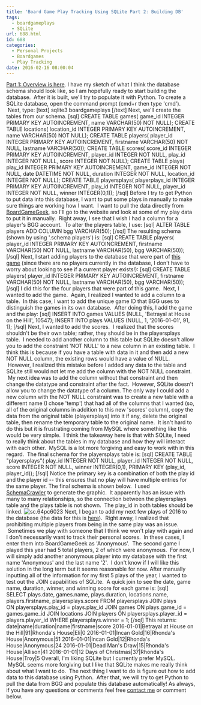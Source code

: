 ```yaml
---
title: 'Board Game Play Tracking Using SQLite Part 2: Building DB'
tags:
  - boardgameplays
  - SQLite
url: 688.html
id: 688
categories:
  - Personal Projects
  - Boardgames
  - Play Tracking
date: 2016-02-16 08:00:04
---
```


[Part 1: Overview is here](http://www.techtrek.io/board-game-play-tracking-using-sql-part-1overview/). I have my sketch of what I think the database schema should look like, so I am hopefully ready to start building the database.  After it is built, we'll try to populate it with Python. To create a SQLite database, open the command prompt (cmd+r then type 'cmd').  Next, type: \[text\] sqlite3 boardgameplays \[/text\] Next, we'll create the tables from our schema. \[sql\] CREATE TABLE games( game\_id INTEGER PRIMARY KEY AUTOINCREMENT, name VARCHAR(50) NOT NULL); CREATE TABLE locations( location\_id INTEGER PRIMARY KEY AUTOINCREMENT, name VARCHAR(50) NOT NULL); CREATE TABLE players( player\_id INTEGER PRIMARY KEY AUTOINCREMENT, firstname VARCHAR(50) NOT NULL, lastname VARCHAR(50)); CREATE TABLE scores( score\_id INTEGER PRIMARY KEY AUTOINCREMENT, player\_id INTEGER NOT NULL, play\_id INTEGER NOT NULL, score INTEGER NOT NULL); CREATE TABLE plays( play\_id INTEGER PRIMARY KEY AUTOINCREMENT, game\_id INTEGER NOT NULL, date DATETIME NOT NULL, duration INTEGER NOT NULL, location\_id INTEGER NOT NULL); CREATE TABLE playersplays( playerplays\_id INTEGER PRIMARY KEY AUTOINCREMENT, play\_id INTEGER NOT NULL, player\_id INTEGER NOT NULL, winner INTEGER(0,1)); \[/sql\] Before I try to get Python to put data into this database, I want to put some plays in manually to make sure things are working how I want.  I want to pull the data directly from [BoardGameGeek](https://boardgamegeek.com), so I'll go to the website and look at some of my play data to put it in manually.  Right away, I see that I wish I had a column for a player's BGG account.  To alter the players table, I use: \[sql\] ALTER TABLE players ADD COLUMN bgg VARCHAR(50); \[/sql\] The resulting schema (shown by using '.schema players') is: \[sql\] CREATE TABLE players( player_id INTEGER PRIMARY KEY AUTOINCREMENT, firstname VARCHAR(50) NOT NULL, lastname VARCHAR(50), bgg VARCHAR(50)); \[/sql\] Next, I start adding players to the database that were part of [this game](https://boardgamegeek.com/play/details/17073431) (since there are no players currently in the database, I don't have to worry about looking to see if a current player exists!): \[sql\] CREATE TABLE players( player\_id INTEGER PRIMARY KEY AUTOINCREMENT, firstname VARCHAR(50) NOT NULL, lastname VARCHAR(50), bgg VARCHAR(50)); \[/sql\] I did this for the four players that were part of this game.  Next, I wanted to add the game.  Again, I realized I wanted to add a column to a table.  In this case, I want to add the unique game ID that BGG uses to distinguish the games in its own database.  After doing this, I add the game and the play: \[sql\] INSERT INTO games VALUES (NULL, 'Betrayal at House on the Hill', 10547); INSERT INTO plays VALUES (NULL, 1, '2016-01-01', 91, 1); \[/sql\] Next, I wanted to add the scores.  I realized that the scores shouldn't be their own table; rather, they should be in the playersplays table.  I needed to add another column to this table but SQLite doesn't allow you to add the constraint 'NOT NULL' to a new column in an existing table.  I think this is because if you have a table with data in it and then add a new NOT NULL column, the existing rows would have a value of NULL.  However, I realized this mistake before I added any data to the table and SQLite still would not let me add the column with the NOT NULL constraint.  My next idea was to add the column without that constraint and then change the datatype and constraint after the fact.  However, SQLite doesn't allow you to change the datatype of a column. The only way I could add a new column with the NOT NULL constraint was to create a new table with a different name (I chose 'temp') that had all of the columns that I wanted (so, all of the original columns in addition to this new 'scores' column), copy the data from the original table (playersplays) into it if any, delete the original table, then rename the temporary table to the original name.  It isn't hard to do this but it is frustrating coming from MySQL where something like this would be very simple.  I think the takeaway here is that with SQLite, I need to really think about the tables in my database and how they will interact with each other.  MySQL is a lot more forgiving and easy to work with in this regard.  The final schema for the playersplays table is: \[sql\] CREATE TABLE "playersplays"( play\_id INTEGER NOT NULL, player\_id INTEGER NOT NULL, score INTEGER NOT NULL, winner INTEGER(0,1), PRIMARY KEY (play\_id, player_id)); \[/sql\] Notice the primary key is a combination of both the play id and the player id -- this ensures that no play will have multiple entries for the same player. The final schema is shown below.  I used [SchemaCrawler](http://sualeh.github.io/SchemaCrawler/) to generate the graphic.  It apparently has an issue with many to many relationships, so the connection between the playersplays table and the plays table is not shown.  The play_id in both tables should be linked. ![sc.64pc6023](/wp-content/uploads/2016/02/sc.64pc6023.png) Next, I began to add my next few plays of 2016 to the database (the data for this is [here](https://boardgamegeek.com/plays/bydate/user/mad4hatter/start/2016-01-01/end/2016-01-01)).  Right away, I realized that prohibiting multiple players from being in the same play was an issue.  Sometimes we play with someone that I think we won't play with again and I don't necessarily want to track their personal scores.  In these cases, I enter them into BoardGameGeek as 'Anonymous'.  The second game I played this year had 5 total players, 2 of which were anonymous.  For now, I will simply add another anonymous player into my database with the first name 'Anonymous' and the last name '2'.  I don't know if I will like this solution in the long term but it seems reasonable for now. After manually inputting all of the information for my first 5 plays of the year, I wanted to test out the JOIN capabilities of SQLite.  A quick join to see the date, game name, duration, winner, and winning score for each game is: \[sql\] SELECT plays.date, games.name, plays.duration, locations.name, players.firstname, playersplays.score FROM playersplays JOIN plays ON playersplays.play\_id = plays.play\_id JOIN games ON plays.game\_id = games.game\_id JOIN locations JOIN players ON playersplays.player\_id = players.player\_id WHERE playersplays.winner = 1; \[/sql\] This returns: date|name|duration|name|firstname|score 2016-01-01|Betrayal at House on the Hill|91|Rhonda's House|Eli|0 2016-01-01|Incan Gold|16|Rhonda's House|Anonymous|51 2016-01-01|Incan Gold|12|Rhonda's House|Anonymous|24 2016-01-01|Dead Man's Draw|15|Rhonda's House|Allison|41 2016-01-01|12 Days of Christmas|37|Rhonda's House|Troy|5 Overall, I'm liking SQLite but I currently prefer MySQL.  MySQL seems more forgiving but I like that SQLite makes me really think about what I want to do.  The next thing I want to do is figure out how to add data to this database using Python.  After that, we will try to get Python to pull the data from BGG and populate this database automatically! As always, if you have any questions or comments feel free [contact me](/contact/) or comment below.